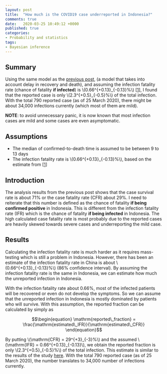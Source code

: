 ```yaml
---
layout: post
title:  "How much is the COVID19 case underreported in Indonesia?"
comments: true
date:   2020-03-25 10:49:12 +0000
published: true
categories:
- Probability and statistics
tags:
- Bayesian inference
---
```


## Summary

Using the same model as the
[previous post](https://mfkasim91.github.io/2020/03/24/survival-rate-covid19-indonesia/),
(a model that takes into account delay in recovery and death), and assuming the
infection fatality rate (chance of fatality **if infected**) is
\\(0.66^{+0.13}\_{-0.13}\%\\) \[[1](https://www.medrxiv.org/content/10.1101/2020.03.09.20033357v1.full.pdf)\],
I found that the reported case is only \\(2.3^{+0.5}\_{-0.5}\%\\) of the total
infection.
With the total 790 reported case (as of 25 March 2020), there might be about
34,000 infections currently (which most of them are mild).

**NOTE**: to avoid unnecessary panic, it is now known that most infection
cases are mild and some cases are even asymptomatic.

## Assumptions

* The median of confirmed-to-death time is assumed to be between 9 to 13 days
* The infection fatality rate is \\(0.66^{+0.13}\_{-0.13}\%\\), based on the
estimate from \[[1](https://www.medrxiv.org/content/10.1101/2020.03.09.20033357v1.full.pdf)\]

## Introduction

The analysis results from the previous post shows that the case survival rate
is about 71% or the case fatality rate (CFR) about 29%.
I need to reiterate that this number is defined as the chance of fatality
**if being confirmed positive** in Indonesia.
This is different from the infection fatality rate (IFR) which is the chance of
fatality **if being infected** in Indonesia.
The high calculated case fatality rate is most probably due to the reported cases
are heavily skewed towards severe cases and underreporting the mild case.

## Results

Calculating the infection fatality rate is much harder as it requires mass-testing
which is still a problem in Indonesia.
However, there has been an estimate of the infection fatality rate in China
is about \\(0.66^{+0.13}\_{-0.13}\%\\) (86% confidence interval).
By assuming the infection fatality rate is the same in Indonesia, we can estimate
how much the unreported infection in Indonesia.

With the infection fatality rate about 0.66%, most of the infected patients will
be recovered or even do not develop the symptoms.
So we can assume that the unreported infection in Indonesia is mostly dominated
by patients who will survive.
With this assumption, the reported fraction can be calculated by simply as

$$\begin{equation}
\mathrm{reported\_fraction} = \frac{\mathrm{estimated\_IFR}}{\mathrm{estimated\_CFR}}
\end{equation}$$

By putting \\(\mathrm{CFR} = 29^{+3}\_{-3}\%\\) and the assumed
\\(\mathrm{IFR} = 0.66^{+0.13}\_{-0.13}\\), we obtain the reported fraction is
only \\(2.3^{+0.5}\_{-0.5}\%\\) of the total infection.
This estimate is similar to the results of the study
[here](https://cmmid.github.io/topics/covid19/severity/global_cfr_estimates.html).
With the total 790 reported case (as of 25 March 2020), the number translates to
34,000 number of infections currently.
